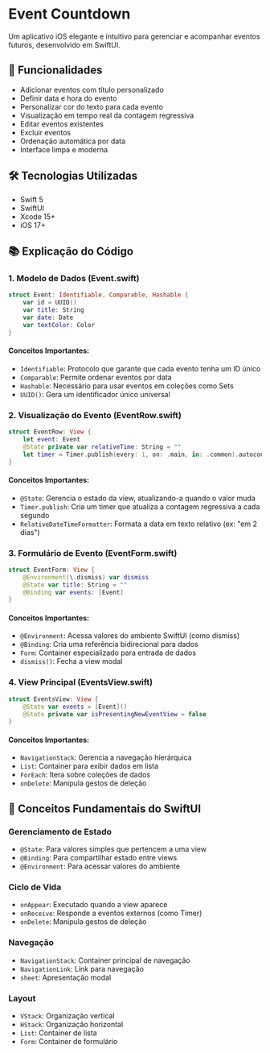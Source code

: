 # Event Countdown

Um aplicativo iOS elegante e intuitivo para gerenciar e acompanhar eventos futuros, desenvolvido em SwiftUI.

## 📱 Funcionalidades

- Adicionar eventos com título personalizado
- Definir data e hora do evento
- Personalizar cor do texto para cada evento
- Visualização em tempo real da contagem regressiva
- Editar eventos existentes
- Excluir eventos
- Ordenação automática por data
- Interface limpa e moderna

## 🛠️ Tecnologias Utilizadas

- Swift 5
- SwiftUI
- Xcode 15+
- iOS 17+

## 📚 Explicação do Código

### 1. Modelo de Dados (Event.swift)

```swift
struct Event: Identifiable, Comparable, Hashable {
    var id = UUID()
    var title: String
    var date: Date
    var textColor: Color
}
```

#### Conceitos Importantes:
- `Identifiable`: Protocolo que garante que cada evento tenha um ID único
- `Comparable`: Permite ordenar eventos por data
- `Hashable`: Necessário para usar eventos em coleções como Sets
- `UUID()`: Gera um identificador único universal

### 2. Visualização do Evento (EventRow.swift)

```swift
struct EventRow: View {
    let event: Event
    @State private var relativeTime: String = ""
    let timer = Timer.publish(every: 1, on: .main, in: .common).autoconnect()
}
```

#### Conceitos Importantes:
- `@State`: Gerencia o estado da view, atualizando-a quando o valor muda
- `Timer.publish`: Cria um timer que atualiza a contagem regressiva a cada segundo
- `RelativeDateTimeFormatter`: Formata a data em texto relativo (ex: "em 2 dias")

### 3. Formulário de Evento (EventForm.swift)

```swift
struct EventForm: View {
    @Environment(\.dismiss) var dismiss
    @State var title: String = ""
    @Binding var events: [Event]
}
```

#### Conceitos Importantes:
- `@Environment`: Acessa valores do ambiente SwiftUI (como dismiss)
- `@Binding`: Cria uma referência bidirecional para dados
- `Form`: Container especializado para entrada de dados
- `dismiss()`: Fecha a view modal

### 4. View Principal (EventsView.swift)

```swift
struct EventsView: View {
    @State var events = [Event]()
    @State private var isPresentingNewEventView = false
}
```

#### Conceitos Importantes:
- `NavigationStack`: Gerencia a navegação hierárquica
- `List`: Container para exibir dados em lista
- `ForEach`: Itera sobre coleções de dados
- `onDelete`: Manipula gestos de deleção

## 🔑 Conceitos Fundamentais do SwiftUI

### Gerenciamento de Estado
- `@State`: Para valores simples que pertencem a uma view
- `@Binding`: Para compartilhar estado entre views
- `@Environment`: Para acessar valores do ambiente

### Ciclo de Vida
- `onAppear`: Executado quando a view aparece
- `onReceive`: Responde a eventos externos (como Timer)
- `onDelete`: Manipula gestos de deleção

### Navegação
- `NavigationStack`: Container principal de navegação
- `NavigationLink`: Link para navegação
- `sheet`: Apresentação modal

### Layout
- `VStack`: Organização vertical
- `HStack`: Organização horizontal
- `List`: Container de lista
- `Form`: Container de formulário
